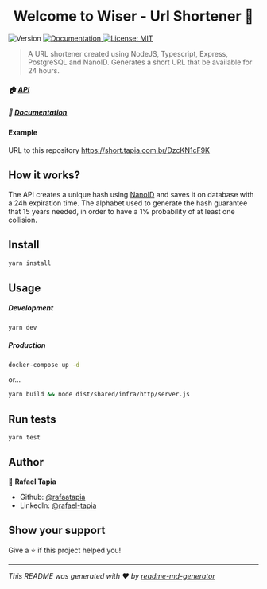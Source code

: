 <h1 align="center">Welcome to Wiser - Url Shortener 👋</h1>
<p>
  <img alt="Version" src="https://img.shields.io/badge/version-1.0.0-blue.svg?cacheSeconds=2592000" />
  <a href="https://app.swaggerhub.com/apis-docs/rafaatapia/URL-Shortener/1.0.0-oas3" target="_blank">
    <img alt="Documentation" src="https://img.shields.io/badge/documentation-yes-brightgreen.svg" />
  </a>
  <a href="#" target="_blank">
    <img alt="License: MIT" src="https://img.shields.io/badge/License-MIT-yellow.svg" />
  </a>
</p>

> A URL shortener created using NodeJS, Typescript, Express, PostgreSQL and NanoID. Generates a short URL that be available for 24 hours.


##### 🏠 [API](https://short.tapia.com.br)
##### 📖 [Documentation](https://app.swaggerhub.com/apis-docs/rafaatapia/URL-Shortener/1.0.0-oas3)

#### Example
URL to this repository
https://short.tapia.com.br/DzcKN1cF9K

## How it works?
The API creates a unique hash using [NanoID](https://github.com/ai/nanoid) and saves it on database with a 24h expiration time. The alphabet used to generate the hash guarantee that 15 years needed, in order to have a 1% probability of at least one collision.

## Install

```sh
yarn install
```

## Usage

##### Development
```sh
yarn dev
```

##### Production
```sh
docker-compose up -d
```

or...

```sh
yarn build && node dist/shared/infra/http/server.js
```

## Run tests

```sh
yarn test
```

## Author

👤 **Rafael Tapia**

* Github: [@rafaatapia](https://github.com/rafaatapia)
* LinkedIn: [@rafael-tapia](https:\/\/www.linkedin.com\/in\/rafael-tapia\/)

## Show your support

Give a ⭐️ if this project helped you!

***
_This README was generated with ❤️ by [readme-md-generator](https://github.com/kefranabg/readme-md-generator)_
